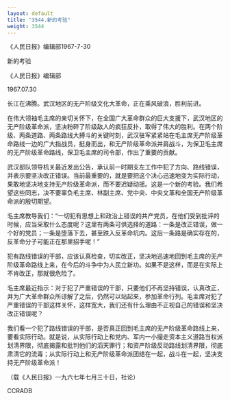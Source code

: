 ```yaml
---
layout: default
title: "3544.新的考验"
weight: 3544
---
```


《人民日报》编辑部1967-7-30

新的考验

《人民日报》编辑部

1967.07.30

长江在沸腾。武汉地区的无产阶级文化大革命，正在乘风破浪，胜利前进。

在伟大领袖毛主席的亲切关怀下，在全国广大革命群众的巨大支援下，武汉地区的无产阶级革命派，坚决粉碎了阶级敌人的疯狂反扑，取得了伟大的胜利。在两个阶级、两条道路、两条路线大搏斗的关键时刻，武汉驻军紧紧站在毛主席无产阶级革命路线一边的广大指战员，挺身而出，和无产阶级革命派并肩战斗，为保卫毛主席的无产阶级革命路线，保卫毛主席的司令部，作出了重要的贡献。

武汉部队领导机关最近发出公告，承认前一时期支左工作中犯了方向、路线错误，并表示要坚决改正错误。当前最重要的，就是要把这个决心迅速地变为实际行动，果敢地坚决地支持无产阶级革命派，而不要迟疑动摇。这是一个新的考验。我们希望这些同志，决不要辜负毛主席、林副主席、党中央、中央文革和全国无产阶级革命派的殷切期望。

毛主席教导我们：“一切犯有思想上和政治上错误的共产党员，在他们受到批评的时候，应当采取什么态度呢？这里有两条可供选择的道路：一条是改正错误，做一个好的党员；一条是堕落下去，甚至跌入反革命坑内。这后一条路是确实存在的，反革命分子可能正在那里招手呢！”

犯有路线错误的干部，应该认真检查，切实改正，坚决地迅速地回到毛主席的无产阶级革命路线上来，在今后的斗争中为人民立新功。如果不是这样，而是在实际上不肯改正，那就很危险了。

毛主席最近指示：对于犯了严重错误的干部，只要他们不再坚持错误，认真改正，并为广大革命群众所谅解了之后，仍然可以站起来，参加革命行列。毛主席对犯了严重错误的干部这样关怀，这样宽大，我们还有什么理由不正视自己的错误和坚决改正错误呢？

我们看一个犯了路线错误的干部，是否真正回到毛主席的无产阶级革命路线上来，要看实际行动。就是说，从实际行动上和党内、军内一小撮走资本主义道路当权派划清界限，彻底揭露和批判他们的滔天罪行；和资产阶级反动路线划清界限，彻底肃清它的流毒；从实际行动上和无产阶级革命派团结在一起，战斗在一起，坚决支持无产阶级革命派！

（载《人民日报》一九六七年七月三十日，社论）

CCRADB

